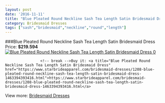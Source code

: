 ```yaml
---
layout: post
date: '2016-11-11'
title: "Blue Pleated Round Neckline Sash Tea Length Satin Bridesmaid Dress"
category: Bridesmaid Dresses
tags: ["sash","bridesmaid","neckline","round","length"]
---
```

###Blue Pleated Round Neckline Sash Tea Length Satin Bridesmaid Dress
Price: **$219.594**
<a href="https://www.starbrideapparel.com/bridesmaid-dresses/1208-blue-pleated-round-neckline-sash-tea-length-satin-bridesmaid-dress-1463394393416.html"><img src="http://www.starbrideapparel.com/1937-thickbox_default/blue-pleated-round-neckline-sash-tea-length-satin-bridesmaid-dress.jpg" alt="Blue Pleated Round Neckline Sash Tea Length Satin Bridesmaid Dress 0" /></a>


					<!-- break -->Buy it: <a title="Blue Pleated Round Neckline Sash Tea Length Satin Bridesmaid Dress" href="https://www.starbrideapparel.com/bridesmaid-dresses/1208-blue-pleated-round-neckline-sash-tea-length-satin-bridesmaid-dress-1463394393416.html">https://www.starbrideapparel.com/bridesmaid-dresses/1208-blue-pleated-round-neckline-sash-tea-length-satin-bridesmaid-dress-1463394393416.html</a>
View more: [Bridesmaid Dresses](https://www.starbrideapparel.com/15-bridesmaid-dresses)